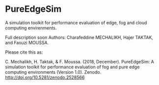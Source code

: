 # PureEdgeSim
A simulation toolkit for performance evaluation of edge, fog and cloud computing envirenments.

Full description soon
Authors:
Charafeddine MECHALIKH,
Hajer TAKTAK,
and Faouzi MOUSSA.

Please cite this as: 

C. Mechalikh, H. Taktak, & F. Moussa. (2018, December). PureEdgeSim: A simulation toolkit for performance evaluation of fog and pure edge computing environments (Version 1.0). Zenodo. http://doi.org/10.5281/zenodo.2528566

